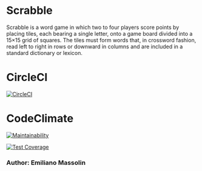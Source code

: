 # Scrabble
Scrabble is a word game in which two to four players score points by placing tiles, each bearing a single letter, onto a game board divided into a 15×15 grid of squares. The tiles must form words that, in crossword fashion, read left to right in rows or downward in columns and are included in a standard dictionary or lexicon.

# CircleCI
[![CircleCI](https://dl.circleci.com/status-badge/img/gh/um-computacion-tm/scrabble-2023-emilianomassolin/tree/main.svg?style=svg)](https://dl.circleci.com/status-badge/redirect/gh/um-computacion-tm/scrabble-2023-emilianomassolin/tree/main)

# CodeClimate
[![Maintainability](https://api.codeclimate.com/v1/badges/b8ec7cf60fa1e0f448f8/maintainability)](https://codeclimate.com/github/um-computacion-tm/scrabble-2023-emilianomassolin/maintainability)


[![Test Coverage](https://api.codeclimate.com/v1/badges/b8ec7cf60fa1e0f448f8/test_coverage)](https://codeclimate.com/github/um-computacion-tm/scrabble-2023-emilianomassolin/test_coverage)

### Author: **Emiliano Massolin**